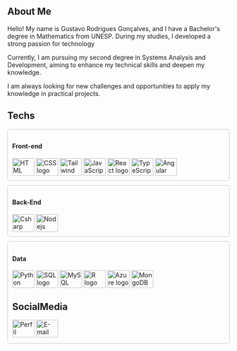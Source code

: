 <h2 align="left">About Me</h2>

<p align="left"> Hello! My name is Gustavo Rodrigues Gonçalves, and I have a Bachelor's degree in Mathematics from UNESP. During my studies, I developed a strong passion for technology

Currently, I am pursuing my second degree in Systems Analysis and Development, aiming to enhance my technical skills and deepen my knowledge.

I am always looking for new challenges and opportunities to apply my knowledge in practical projects. </p>

<h2 align="left">Techs</h2>

<div style="border: 1px solid #ccc; border-radius: 5px; padding: 10px; margin-bottom: 10px;">
<h4>Front-end</h4>
  <img align="center" alt="HTML logo" height="40" width="50" src="https://icon.icepanel.io/Technology/svg/HTML5.svg">
  <img align="center" alt="CSS logo" height="40" width="50" src="https://icon.icepanel.io/Technology/svg/CSS3.svg">
  <img align="center" alt="Tailwind logo" height="40" width="50" src="https://icon.icepanel.io/Technology/svg/Tailwind-CSS.svg">
  <img align="center" alt="JavaScript logo" height="40" width="50" src="https://icon.icepanel.io/Technology/svg/JavaScript.svg">
  <img align="center" alt="React logo" height="40" width="50" src="https://icon.icepanel.io/Technology/svg/React.svg" />
  <img align="center" alt="TypeScript logo" height="40" width="50" src="https://icon.icepanel.io/Technology/svg/TypeScript.svg" />
  <img align="center" alt="Angular logo" height="40" width="50" src="https://icon.icepanel.io/Technology/svg/Angular.svg" />
</div>

<div style="border: 1px solid #ccc; border-radius: 5px; padding: 10px; margin-bottom: 10px;">
<h4>Back-End</h4>
  <img align="center" alt="Csharp logo" height="40" width="50" src="https://icon.icepanel.io/Technology/svg/C%23-%28CSharp%29.svg"/>
  <img align="center" alt="Nodejs logo" height="40" width="50" src="https://icon.icepanel.io/Technology/svg/Node.js.svg">
</div>

<div style="border: 1px solid #ccc; border-radius: 5px; padding: 10px; margin-bottom: 10px;">
<h4>Data</h4>
<img align="center" alt="Python logo" height="40" width="50" src="https://icon.icepanel.io/Technology/svg/Python.svg">
<img align="center" alt="SQL logo" height="40" width="50" src="https://icon.icepanel.io/Technology/svg/Azure-SQL-Database.svg">
<img align="center" alt="MySQL logo" height="40" width="50" src="https://icon.icepanel.io/Technology/svg/MySQL.svg">
<img align="center" alt="R logo" height="40" width="50" src="https://icon.icepanel.io/Technology/svg/R-.svg">
<img align="center" alt="Azure logo" height="40" width="50" src="https://icon.icepanel.io/Technology/svg/Azure.svg">
<img align="center" alt="MongoDB logo" height="40" width="50" src="https://icon.icepanel.io/Technology/svg/MongoDB.svg">

<h2 align="left">SocialMedia</h2>
<a href="https://www.linkedin.com/in/gustavo-rodrigues-gon%C3%A7alves/" target="_blank"><img alt="Perfil Linkedin" height="40" width="50" src="https://icon.icepanel.io/Technology/svg/LinkedIn.svg" target="_blank"></a>
<a href="mailto:gustavo.r.goncalves@outlook.com" target="_blank"><img alt="E-mail" height="40" width="50" src="https://upload.wikimedia.org/wikipedia/commons/thumb/f/f7/Microsoft_Outlook_2013-2019_logo.svg/2163px-Microsoft_Outlook_2013-2019_logo.svg.png" target="_blank"></a>

  
